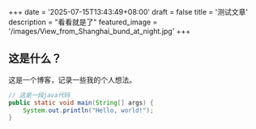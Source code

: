 +++
date = '2025-07-15T13:43:49+08:00'
draft = false
title = '测试文章'
description = "看看就是了"
featured_image = '/images/View_from_Shanghai_bund_at_night.jpg'
+++

## 这是什么？

这是一个博客，记录一些我的个人想法。

```java
// 这是一段java代码
public static void main(String[] args) {
    System.out.println("Hello, world!");
}
```
